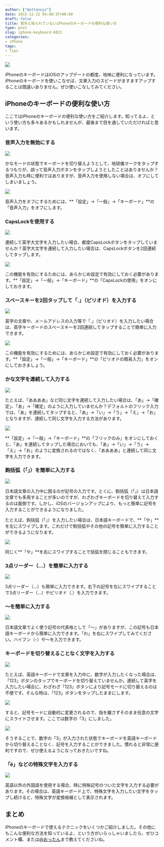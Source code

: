```yaml
---
author: ["@ottanxyz"]
date: 2015-12-22 04:40:37+00:00
draft: false
title: 意外と知られていないiPhoneのキーボードの便利な使い方
type: post
slug: iphone-keyboard-6822
categories:
- iPhone
tags:
- Tips
---
```


![](/uploads/2015/12/151222-5678cae4b7330-1.jpg)






iPhoneのキーボードはiOSのアップデートの都度、地味に便利になっています。iPhoneのキーボードを使いこなせば、文章入力のスピードがますますアップすることは間違いありません。ぜひ使いこなしてみてください。





## iPhoneのキーボードの便利な使い方





ここではiPhoneのキーボードの便利な使い方をご紹介します。知ってるよ、という使い方も多々あるかもしれませんが、最後まで目を通していただければと思います。





### 音声入力を無効にする





![](/uploads/2015/12/151222-5678cae585a44-1.png)






かなモードの状態でキーボードを切り替えようとして、地球儀マークをタップするつもりが、誤って音声入力ボタンをタップしようとしたことはありませんか？音声入力も時に便利ではありますが、音声入力を使用しない場合は、オフにしてしまいましょう。





![](/uploads/2015/12/151222-5678cae68f691-1.png)






音声入力をオフにするためには、**「設定」→「一般」→「キーボード」**の「音声入力」をオフにします。





### CapsLockを使用する





![](/uploads/2015/12/151222-5678cae79351c-1.png)






連続して英字大文字を入力したい場合、都度CapsLockボタンをタップしていませんか？英字大文字を連続して入力したい場合は、CapsLockボタンを2回連続してタップします。





![](/uploads/2015/12/151222-5678cae88cf97-1.png)






この機能を有効にするためには、あらかじめ設定で有効にしておく必要があります。**「設定」→「一般」→「キーボード」**の「CapsLockの使用」をオンにしておきます。





### スペースキーを2回タップして「.」（ピリオド）を入力する





![](/uploads/2015/12/151222-5678cae9acb7a-1.png)






英字の文章や、メールアドレスの入力等で「.」（ピリオド）を入力したい場合は、英字キーボードのスペースキーを2回連続してタップすることで簡単に入力できます。





![](/uploads/2015/12/151222-5678caea977b0-1.png)






この機能を有効にするためには、あらかじめ設定で有効にしておく必要があります。**「設定」→「一般」→「キーボード」**の「ピリオドの簡易入力」をオンにしておきましょう。





### かな文字を連続して入力する





![](/uploads/2015/12/151222-5678caebb0a0e.png)






たとえば、「ああああ」など同じ文字を連続して入力したい場合は、「あ」→「確定」、「あ」→「確定」のように入力していませんか？デフォルトのフリック入力では、「あ」を連続してタップすると、「あ」→「い」→「う」→「え」→「お」となりますが、連続して同じ文字を入力する方法があります。





![](/uploads/2015/12/151222-5678caec86e27.png)






**「設定」→「一般」→「キーボード」**の「フリックのみ」をオンにしておくと、「あ」を連続してタップした場合においても、「あ」→「い」→「う」→「え」→「お」のように変換されるのではなく、「ああああ」と連続して同じ文字を入力できます。





### 鉤括弧（「」）を簡単に入力する





![](/uploads/2015/12/151222-5678caed8c809.png)






日本語文章の入力中に困るのが記号の入力です。とくに、鉤括弧（「」）は日本語文章でも多用することが多いのですが、わざわざキーボードを切り替えて入力するのは面倒です。しかし、iOSのバージョンアップにより、もっと簡単に記号を入力することができるようになりました。





たとえば、鉤括弧（「」）を入力したい場合は、日本語キーボードで、**「や」**を左にスワイプします。これだけで鉤括弧やその他の記号を簡単に入力することができるようになります。





![](/uploads/2015/12/151222-5678caee881c1-1.png)






同じく**「や」**を右にスワイプすることで括弧を閉じることもできます。





### 3点リーダー（…）を簡単に入力する





![](/uploads/2015/12/151222-5678caef86e49-1.png)






3点リーダー（…）も簡単に入力できます。右下の記号を左にスワイプすることで3点リーダー（…）やピリオド（.）を入力できます。





### 〜を簡単に入力する





![](/uploads/2015/12/151222-5678caf07ddce-1.png)






日本語文章でよく使う記号の代表格として「〜」がありますが、この記号も日本語キーボードから簡単に入力できます。「わ」を右にスワイプしてみてください。ハイフン（-）や〜を入力できます。





### キーボードを切り替えることなく文字を入力する





![](/uploads/2015/12/151222-5678d443b943e-1.png)






たとえば、英語キーボードで文章を入力中に、数字が入力したくなった場合は、「123」ボタンのタップでキーボードを切り替えていませんか。連続して英字を入力したい場合に、わざわざ「123」ボタンにより記号モードに切り替えるのは不便です。そんな時は、「123」ボタンをタップしたままにします。





![](/uploads/2015/12/151222-5678d444afbf2-1.png)






すると、記号モードに自動的に変更されるので、指を離さずそのまま任意の文字にスライドさせます。ここでは数字の「3」にしました。





![](/uploads/2015/12/151222-5678caf392612-1.png)






そうすることで、数字の「3」が入力された状態でキーボードを英語キーボードから切り替えることなく、記号を入力することができました。慣れると非常に便利ですので、ぜひ使えるようになっておきたいですね。





### 「ë」などの特殊文字を入力する





![](/uploads/2015/12/151222-5678caf48cc44-1.png)






英語以外の外国語を使用する場合、時に特殊記号のついた文字を入力する必要があります。その場合は、英語キーボード上で、特殊文字を入力したい文字をタップし続けると、特殊文字が変換候補として表示されます。





## まとめ





iPhoneのキーボードで使えるテクニックをいくつかご紹介しました。その他にもこんな便利な方法を知っているよ、という方がいらっしゃいましたら、ぜひコメント欄、または[@おったん](https://twitter.com/ottanxyz)まで教えてくださいね。
